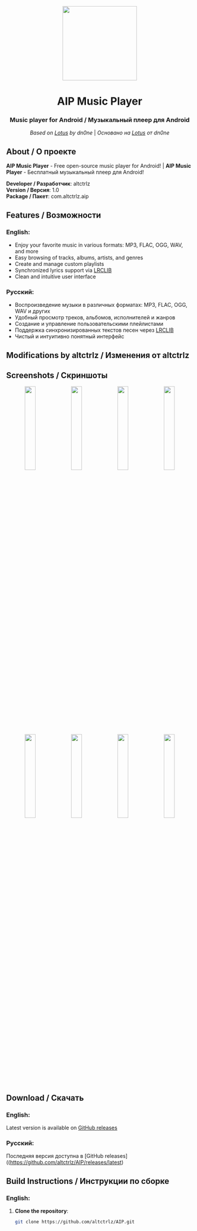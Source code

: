 <div align="center">
  <img src="fastlane/metadata/android/en-US/images/icon-f.png" width="200px" />

  # AIP Music Player

  ### Music player for Android / Музыкальный плеер для Android
  
  *Based on [Lotus](https://github.com/dn0ne/lotus) by dn0ne* |
  *Основано на [Lotus](https://github.com/dn0ne/lotus) от dn0ne*
  
</div>

## About / О проекте
**AIP Music Player** - Free open-source music player for Android! | 
**AIP Music Player** - Бесплатный музыкальный плеер для Android!

**Developer / Разработчик**: altctrlz  
**Version / Версия**: 1.0  
**Package / Пакет**: com.altctrlz.aip

## Features / Возможности

### English:
- Enjoy your favorite music in various formats: MP3, FLAC, OGG, WAV, and more
- Easy browsing of tracks, albums, artists, and genres
- Create and manage custom playlists
- Synchronized lyrics support via [LRCLIB](https://lrclib.net/)
- Clean and intuitive user interface

### Русский:
- Воспроизведение музыки в различных форматах: MP3, FLAC, OGG, WAV и других
- Удобный просмотр треков, альбомов, исполнителей и жанров
- Создание и управление пользовательскими плейлистами
- Поддержка синхронизированных текстов песен через [LRCLIB](https://lrclib.net/)
- Чистый и интуитивно понятный интерфейс

## Modifications by altctrlz / Изменения от altctrlz


## Screenshots / Скриншоты

<div align="center">
  <div>
    <img src="fastlane/metadata/android/en-US/images/phoneScreenshos/1.png" width="24%" />
    <img src="fastlane/metadata/android/en-US/images/phoneScreenshos/2.png" width="24%" />
    <img src="fastlane/metadata/android/en-US/images/phoneScreenshts/3.png" width="24%" />
    <img src="fastlane/metadata/android/en-US/images/phoneScreenshts/4.png" width="24%" />
    <img src="fastlane/metadata/android/en-US/images/phoneScreensots/5.png" width="24%" />
    <img src="fastlane/metadata/android/en-US/images/phoneScreensots/6.png" width="24%" />
    <img src="fastlane/metadata/android/en-US/images/phoneScreensots/7.png" width="24%" />
    <img src="fastlane/metadata/android/en-US/images/phoneScreenhots/8.png" width="24%" />
  </div>
</div>

## Download / Скачать

### English:
Latest version is available on [GitHub releases](https://github.com/altctrlz/AIP/releases/latest)

### Русский:
Последняя версия доступна в [GitHub releases]((https://github.com/altctrlz/AIP/releases/latest)

## Build Instructions / Инструкции по сборке

### English:
1. **Clone the repository**:
   ```bash
   git clone https://github.com/altctrlz/AIP.git
